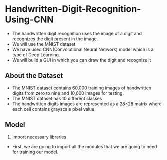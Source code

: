 # Handwritten-Digit-Recognition-Using-CNN
- The handwritten digit recognition uses the image of a digit and recognizes the digit present in the image.
- We will use the MNIST dataset
- We have used CNN(Convolutional Neural Network) model which is a type of Deep Learning.
- We will build a GUI in which you can draw the digit and recognize it
## About the Dataset
- The MNIST dataset contains 60,000 training images of handwritten digits from zero to nine and 10,000 images for testing.
- The MNIST dataset has 10 different classes
- The handwritten digits images are represented as a 28×28 matrix where each cell contains grayscale pixel value.
## Model
1. Import necessary libraries
- First, we are going to import all the modules that we are going to need for training our model.

